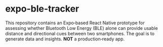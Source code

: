 # expo-ble-tracker
This repository contains an Expo‑based React Native prototype for assessing whether Bluetooth Low Energy (BLE) alone can provide usable distance and directional cues between two smartphones. The goal is to generate data and insights. **NOT**  a production‑ready app.
